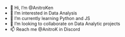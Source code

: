 - 👋 Hi, I’m @AnitroKen
- 👀 I’m interested in Data Analysis
- 🌱 I’m currently learning Python and JS
- 💞️ I’m looking to collaborate on Data Analytic projects
- 📫 Reach me @AnitroK in Discord
